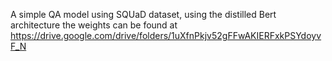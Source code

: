 A simple QA model using SQUaD dataset, using the distilled Bert architecture
the weights can be found at https://drive.google.com/drive/folders/1uXfnPkjv52gFFwAKIERFxkPSYdoyvF_N
